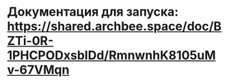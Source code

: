 # Документация для запуска: https://shared.archbee.space/doc/BZTi-0R-1PHCPODxsblDd/RmnwnhK8105uMv-67VMqn